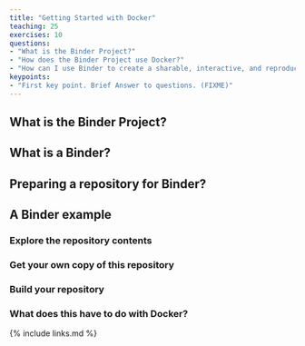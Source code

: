 ```yaml
---
title: "Getting Started with Docker"
teaching: 25
exercises: 10
questions:
- "What is the Binder Project?"
- "How does the Binder Project use Docker?"
- "How can I use Binder to create a sharable, interactive, and reproducible research project?"
keypoints:
- "First key point. Brief Answer to questions. (FIXME)"
---
```


## What is the Binder Project?

## What is a Binder?

## Preparing a repository for Binder?

## A Binder example

### Explore the repository contents

### Get your own copy of this repository

### Build your repository

### What does this have to do with Docker?

{% include links.md %}

